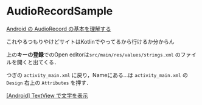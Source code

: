# AudioRecordSample

[Android の AudioRecord の基本を理解する](https://qiita.com/ino-shin/items/214dba25f49fa098402f)

これやるつもりやけどサイトはKotlinでやってるから行けるか分からん

上の**キーの登録**でのOpen editorは`src/main/res/values/strings.xml` のファイルを開くと出てくる．

つぎの `activity_main.xml` に戻り，Nameにある...は `activity_main.xml` の`Design` 右上の `Attributes` を押す．

[[Android] TextView で文字を表示](https://akira-watson.com/android/textview.html)
